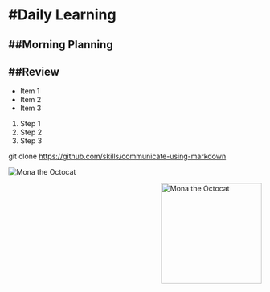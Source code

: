<h1>#Daily Learning</h1>
<h2>##Morning Planning</h2>
<h2>##Review</h2>

- Item 1
- Item 2
- Item 3


1. Step 1
1. Step 2
1. Step 3

git clone https://github.com/skills/communicate-using-markdown

![Mona the Octocat](https://octodex.github.com/images/original.png)


<img alt="Mona the Octocat" src="https://octodex.github.com/images/original.png"
width="200" align="right">
